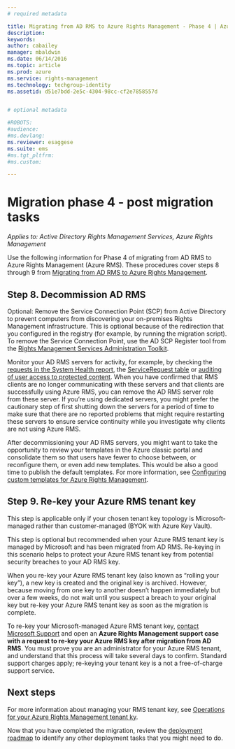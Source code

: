 ```yaml
---
# required metadata

title: Migrating from AD RMS to Azure Rights Management - Phase 4 | Azure RMS
description:
keywords:
author: cabailey
manager: mbaldwin
ms.date: 06/14/2016
ms.topic: article
ms.prod: azure
ms.service: rights-management
ms.technology: techgroup-identity
ms.assetid: d51e7bdd-2e5c-4304-98cc-cf2e7858557d


# optional metadata

#ROBOTS:
#audience:
#ms.devlang:
ms.reviewer: esaggese
ms.suite: ems
#ms.tgt_pltfrm:
#ms.custom:

---
```


# Migration phase 4 - post migration tasks

*Applies to: Active Directory Rights Management Services, Azure Rights Management*


Use the following information for Phase 4 of migrating from AD RMS to Azure Rights Management (Azure RMS). These procedures cover steps 8 through 9 from [Migrating from AD RMS to Azure Rights Management](migrate-from-ad-rms-to-azure-rms.md).


## Step 8. Decommission AD RMS

Optional: Remove the Service Connection Point (SCP) from Active Directory to prevent computers from discovering your on-premises Rights Management infrastructure. This is optional because of the redirection that you configured in the registry (for example, by running the migration script). To remove the Service Connection Point, use the AD SCP Register tool from the [Rights Management Services Administration Toolkit](http://www.microsoft.com/download/details.aspx?id=1479).

Monitor your AD RMS servers for activity, for example, by checking the [requests in the System Health report](https://technet.microsoft.com/library/ee221012%28v=ws.10%29.aspx), the [ServiceRequest table](http://technet.microsoft.com/library/dd772686%28v=ws.10%29.aspx) or [auditing of user access to protected content](http://social.technet.microsoft.com/wiki/contents/articles/3440.ad-rms-frequently-asked-questions-faq.aspx). When you have confirmed that RMS clients are no longer communicating with these servers and that clients are successfully using Azure RMS, you can remove the AD RMS server role from these server. If you’re using dedicated servers, you might prefer the cautionary step of first shutting down the servers for a period of time to make sure that there are no reported problems that might require restarting these servers to ensure service continuity while you investigate why clients are not using Azure RMS.

After decommissioning your AD RMS servers, you might want to take the opportunity to review your templates in the Azure classic portal and consolidate them so that users have fewer to choose between, or reconfigure them, or even add new templates. This would be also a good time to publish the default templates. For more information, see [Configuring custom templates for Azure Rights Management](../deploy-use/configure-custom-templates.md).

## Step 9. Re-key your Azure RMS tenant key
This step is applicable only if your chosen tenant key topology is Microsoft-managed rather than customer-managed (BYOK with Azure Key Vault).

This step is optional but recommended when your Azure RMS tenant key is managed by Microsoft and has been migrated from AD RMS. Re-keying in this scenario helps to protect your Azure RMS tenant key from potential security breaches to your AD RMS key.

When you re-key your Azure RMS tenant key (also known as “rolling your key”), a new key is created and the original key is archived. However, because moving from one key to another doesn’t happen immediately but over a few weeks, do not wait until you suspect a breach to your original key but re-key your Azure RMS tenant key as soon as the migration is complete.

To re-key your Microsoft-managed Azure RMS tenant key, [contact Microsoft Support](../get-started/information-support#to-contact-microsoft-support) and open an **Azure Rights Management support case with a request to re-key your Azure RMS key after migration from AD RMS**. You must prove you are an administrator for your Azure RMS tenant, and understand that this process will take several days to confirm. Standard support charges apply; re-keying your tenant key is a not a free-of-charge support service.

## Next steps

For more information about managing your RMS tenant key, see [Operations for your Azure Rights Management tenant ky](../deploy-use/operations-tenant-key.md).

Now that you have completed the migration, review the [deployment roadmap](deployment-roadmap.md) to identify any other deployment tasks that you might need to do.

